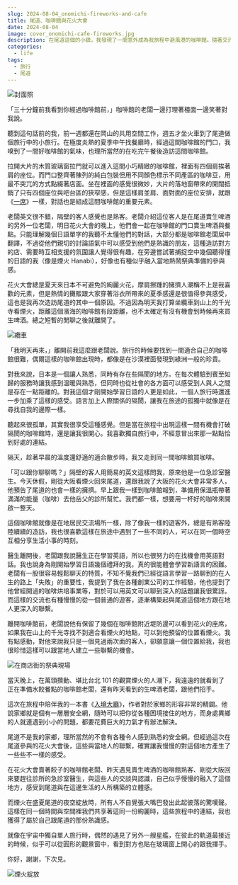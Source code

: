 ```yaml
---
slug: 2024-08-04_onomichi-fireworks-and-cafe
title: 尾道、咖啡館與花火大會
date: 2024-08-04
image: cover_onomichi-cafe-fireworks.jpg
description: 在尾道這個的小鎮，我發現了一間意外成為我旅程中避風港的咖啡館。隨著交流當中認識了咖啡館老闆與幾個熟客後，逐漸建立了跟這個小鎮的熟悉感。而在花火大會之後，我發現我再也不是個旅客，而是成為明信片畫面裡面的一分子。
categories:
  - life
tags:
  - 旅行
  - 尾道
---
```


![封面照](./cover_onomichi-cafe-fireworks.jpg)

「三十分鐘前我看到你經過咖啡館前，」咖啡館的老闆一邊打理著檯面一邊笑著對我說。

聽到這句話前的我，前一週都還在岡山的共用空間工作，週五才坐火車到了尾道做個旅行中的小旅行。在極度炎熱的夏季中午找餐廳時，經過這間咖啡館的門口，我嗅到了一間好咖啡館的氣味，也理所當然的在吃完午餐後造訪這間咖啡館。

拉開大片的木質玻璃窗拉門就可以進入這間小巧精緻的咖啡館，裡面有四個肩挨著肩的座位。而門口整齊著陳列的純白包裝但用不同顏色標示不同產區的咖啡豆，用最不突兀的方式點綴著店面。坐在裡面的感覺很微妙，大片的落地窗帶來的開闊抵銷了只有四個座位與吧台區的狹窄感，但是這樣肩並肩、面對面的座位安排，就跟《[一席](https://www.facebook.com/yixialonetogether/?locale=zh_TW)》一樣，對話也是組成這間咖啡館的重要元素。

老闆英文很不錯，隔壁的客人感覺也是熟客。老闆介紹這位客人是在尾道賣生啤酒的另外一位老闆，明日花火大會的晚上，他們會一起在咖啡館的門口賣生啤酒與餐點。只能理解幾個日語單字的我聽不太懂他們的對話，大部分都是咖啡館老闆居中翻譯，不過從他們親切的討論語氣中可以感受到他們是熟識的朋友，這種造訪對方的店、需要時互相支援的氛圍讓人覺得很有趣，在旁邊嘗試著捕捉空中幾個聽得懂的日語的我（像是煙火 Hanabi），好像也有種似乎融入當地熱鬧祭典準備的參與感。

花火大會總是夏天來日本不可避免的絢麗火花，摩肩擦踵的擁擠人潮稱不上是我喜歡的元素，但是熱情的攤販跟大家穿著浴衣所帶來的夏季感還是很值得參與感受，這也是我再次造訪尾道的其中一個原因。不過因為明天我打算坐纜車到山上的千光寺看煙火，距離這個濱海的咖啡館有段距離，也不太確定有沒有機會到時候再來買生啤酒。總之短暫的閒聊之後就離開了。

![纜車](./cable-car.jpg)

「我明天再來，」離開前我這麼跟老闆說。旅行的時候要找到一間適合自己的咖啡館很難，偶爾這樣的咖啡館出現時，都像是在沙漠裡面發現到綠洲一般的珍貴。

對我來說，日本是一個讓人熟悉，同時有存在些隔閡的地方。在每次體驗到賓至如歸的服務時讓我感到溫暖與熟悉，但同時也從社會的各方面可以感受到人與人之間是存在一點距離的。對我這個才剛開始學習日語的人更是如此，一個人旅行時還進一步加乘了這樣的感受。語言加上人際關係的隔閡，讓我在旅途的孤獨中就像是在尋找自我的邊際一樣。

聽起來很孤單，其實我很享受這種感覺。但是當在旅程中出現這樣一間有機會打破隔閡的咖啡館時，還是讓我很開心。我喜歡獨自旅行中，不經意冒出來那一點點恰到好處的連結。

隔天，趁著早晨的溫度還舒適的適合散步時，我又走到同一間咖啡館買咖啡。

「可以跟你聊聊嗎？」隔壁的客人用簡易的英文這樣問我，原來他是一位急診室醫生。今天休假，剛從大阪看煙火回來尾道，還跟我說了大阪的花火大會非常多人，他預告了尾道的也會一樣的擁擠。早上跟我一樣到咖啡館報到，準備用保溫瓶帶著滿滿的能量（咖啡）去他岳父的診所幫忙。我們都一樣，想要用一杯好的咖啡來開啟一整天。

這個咖啡館就像是在地居民交流場所一樣，除了像我一樣的遊客外，總是有熟客陸陸續續的造訪，我也很喜歡這樣在旅途中遇到了一些不同的人，可以在同一個時空互相分享生活小事的時刻。

醫生離開後，老闆跟我說醫生正在學習英語，所以也很努力的在找機會用英語對話。我也說身為剛開始學習日語幾個禮拜的我，真的很能體會學習新語言的困難。老闆有一股很容易輕鬆聊天的特質，不知不覺我們已經從語言學習一路聊到的在人生的路上「失敗」的重要性，我提到了我在各種創業公司的工作經驗，他也提到了他曾經開過的咖啡烘培事業等，對於可以用英文可以聊到深入的話題讓我很驚訝。而這樣的交流也有種慢慢的從一個普通的遊客，逐漸構築起與尾道這個地方跟在地人更深入的聯繫。

離開咖啡館前，老闆說他有保留了幾個在咖啡館附近堤防邊可以看到花火的座席，如果我在山上的千光寺找不到適合看煙火的地點，可以到他預留的位置看煙火。我有點感動，對他來說我只是一個見過兩次面的客人，卻願意讓一個位置給我，我也很珍惜這樣可以跟當地人建立一些聯繫的機會。

![在商店街的祭典現場](./festival.jpg)

當天晚上，在萬頭攢動、堪比台北 101 的觀賞煙火的人潮下，我遠遠的就看到了正在準備水餃餐點的咖啡館老闆，還有昨天看到的生啤酒老闆，跟他們招手。

這次在旅程中陪伴我的一本書《[入境大廳](https://www.kobo.com/tw/zh/ebook/Y3afKG7jRjmZopHiwKgqWw)》，作者對於家鄉的形容非常的精闢。他說家鄉就是個有一層層安全網，隨時可以把你從各種困境接住的地方，而身處異鄉的人就連遇到小小的問題，都要花費巨大的力氣才有辦法解決。

尾道不是我的家鄉，理所當然的不會有各種令人感到熟悉的安全網。但經過這次在尾道參與的花火大會後，這些與當地人的聯繫，確實讓我慢慢的對這個地方產生了一些些不一樣的感受。

在花火大會賣著餃子的咖啡館老闆、昨天遇見賣生啤酒的咖啡館熟客、剛從大阪回來要趕往診所的急診室醫生，與這些人的交談與認識，自己似乎慢慢的融入了這個地方，感受到尾道與在這邊生活的人所構築的立體感。

而煙火在盛夏尾道的夜空綻放時，所有人不自覺張大嘴巴發出此起彼落的驚嘆聲。這樣在同一個時間與空間裡我們共享著這同一份絢麗時，這些旅程中的連結，我也獲得了屬於自己跟尾道的那份熟識感。

就像在宇宙中獨自單人旅行時，偶然的遇見了另外一艘星艦，在彼此的軌道最接近的時候，似乎可以從圓形的觀景窗中，看到對方也貼在玻璃窗上開心的跟我揮手。

你好，謝謝，下次見。

![煙火綻放](./fireworks.jpg)
